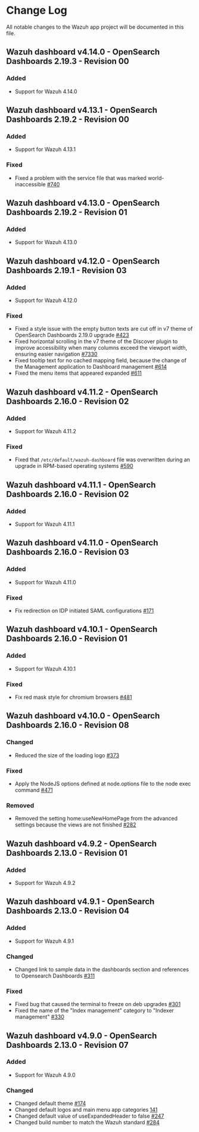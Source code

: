 # Change Log

All notable changes to the Wazuh app project will be documented in this file.

## Wazuh dashboard v4.14.0 - OpenSearch Dashboards 2.19.3 - Revision 00

### Added

- Support for Wazuh 4.14.0

## Wazuh dashboard v4.13.1 - OpenSearch Dashboards 2.19.2 - Revision 00

### Added

- Support for Wazuh 4.13.1

### Fixed

- Fixed a problem with the service file that was marked world-inaccessible [#740](https://github.com/wazuh/wazuh-dashboard/pull/740)

## Wazuh dashboard v4.13.0 - OpenSearch Dashboards 2.19.2 - Revision 01

### Added

- Support for Wazuh 4.13.0

## Wazuh dashboard v4.12.0 - OpenSearch Dashboards 2.19.1 - Revision 03

### Added

- Support for Wazuh 4.12.0

### Fixed

- Fixed a style issue with the empty button texts are cut off in v7 theme of OpenSearch Dashboards 2.19.0 upgrade [#423](https://github.com/wazuh/wazuh-dashboard/issues/423)
- Fixed horizontal scrolling in the v7 theme of the Discover plugin to improve accessibility when many columns exceed the viewport width, ensuring easier navigation [#7330](https://github.com/wazuh/wazuh-dashboard-plugins/issues/7330)
- Fixed tooltip text for no cached mapping field, because the change of the Management application to Dashboard management [#614](https://github.com/wazuh/wazuh-dashboard/pull/614)
- Fixed the menu items that appeared expanded [#611](https://github.com/wazuh/wazuh-dashboard/pull/611)

## Wazuh dashboard v4.11.2 - OpenSearch Dashboards 2.16.0 - Revision 02

### Added

- Support for Wazuh 4.11.2

### Fixed

- Fixed that `/etc/default/wazuh-dashboard` file was overwritten during an upgrade in RPM-based operating systems [#590](https://github.com/wazuh/wazuh-dashboard/pull/590)

## Wazuh dashboard v4.11.1 - OpenSearch Dashboards 2.16.0 - Revision 02

### Added

- Support for Wazuh 4.11.1

## Wazuh dashboard v4.11.0 - OpenSearch Dashboards 2.16.0 - Revision 03

### Added

- Support for Wazuh 4.11.0

### Fixed

- Fix redirection on IDP initiated SAML configurations [#171](https://github.com/wazuh/wazuh-security-dashboards-plugin/pull/171)

## Wazuh dashboard v4.10.1 - OpenSearch Dashboards 2.16.0 - Revision 01

### Added

- Support for Wazuh 4.10.1

### Fixed

- Fix red mask style for chromium browsers [#481](https://github.com/wazuh/wazuh-dashboard/pull/481)

## Wazuh dashboard v4.10.0 - OpenSearch Dashboards 2.16.0 - Revision 08

### Changed

- Reduced the size of the loading logo [#373](https://github.com/wazuh/wazuh-dashboard/pull/373)

### Fixed

- Apply the NodeJS options defined at node.options file to the node exec command [#471](https://github.com/wazuh/wazuh-dashboard/pull/471)

### Removed

- Removed the setting home:useNewHomePage from the advanced settings because the views are not finished [#282](https://github.com/wazuh/wazuh-dashboard/pull/282)

## Wazuh dashboard v4.9.2 - OpenSearch Dashboards 2.13.0 - Revision 01

### Added

- Support for Wazuh 4.9.2

## Wazuh dashboard v4.9.1 - OpenSearch Dashboards 2.13.0 - Revision 04

### Added

- Support for Wazuh 4.9.1

### Changed

- Changed link to sample data in the dashboards section and references to Opensearch Dashboards [#311](https://github.com/wazuh/wazuh-dashboard/pull/311)

### Fixed

- Fixed bug that caused the terminal to freeze on deb upgrades [#301](https://github.com/wazuh/wazuh-dashboard/pull/301)
- Fixed the name of the "Index management" category to "Indexer management" [#330](https://github.com/wazuh/wazuh-dashboard/pull/330)

## Wazuh dashboard v4.9.0 - OpenSearch Dashboards 2.13.0 - Revision 07

### Added

- Support for Wazuh 4.9.0

### Changed

- Changed default theme [#174](https://github.com/wazuh/wazuh-dashboard/pull/174)
- Changed default logos and main menu app categories [141](https://github.com/wazuh/wazuh-dashboard/pull/141)
- Changed default value of useExpandedHeader to false [#247](https://github.com/wazuh/wazuh-dashboard/pull/247)
- Changed build number to match the Wazuh standard [#284](https://github.com/wazuh/wazuh-dashboard/pull/284)

